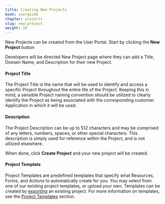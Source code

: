 ```yaml
---
title: Creating New Projects
book: userguide
chapter: projects
slug: new-project
weight: 10
---
```

New Projects can be created from the User Portal. Start by clicking the **New Project** button

Developers will be directed New Project page where they can add a Title, Domain Name, and Description for their new Project.

#### Project Title

The Project Title is the name that will be used to identify and access a specific Project throughout the entire life of the Project.  Keeping this in mind, a sensible Project naming convention should be utilized to clearly identify the Project as being associated with the corresponding customer Application in which it will be used.  

#### Description

The Project Description can be up to 512 characters and may be comprised of any letters, numbers, spaces, or other special characters. This description is simply used for reference within the Project, and is not utilized elsewhere.

When done, click **Create Project** and your new project will be created.

#### Project Template

Project Templates are predefined templates that specify what Resources, Forms, and Actions to automatically create for you. You may select from one of our existing project templates, or upload your own. Templates can be created by [exporting](#settings-project) an existing project. For more information on templates, see the [Project Templates](#project-templates) section.
